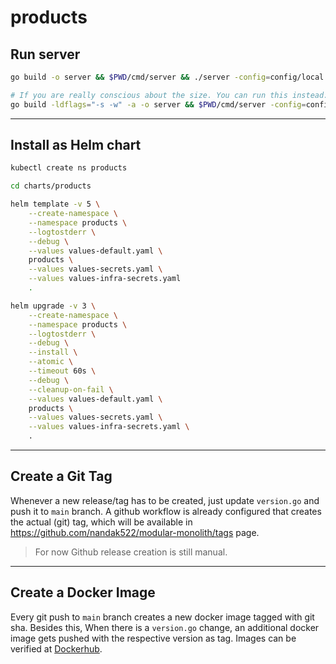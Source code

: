 # products

## Run server
```sh
go build -o server && $PWD/cmd/server && ./server -config=config/local.yaml

# If you are really conscious about the size. You can run this instead:
go build -ldflags="-s -w" -a -o server && $PWD/cmd/server -config=config/local.yaml
```

---
## Install as Helm chart
```sh
kubectl create ns products

cd charts/products

helm template -v 5 \
    --create-namespace \
    --namespace products \
    --logtostderr \
    --debug \
    --values values-default.yaml \
    products \
    --values values-secrets.yaml \
    --values values-infra-secrets.yaml
    .

helm upgrade -v 3 \
    --create-namespace \
    --namespace products \
    --logtostderr \
    --debug \
    --install \
    --atomic \
    --timeout 60s \
    --debug \
    --cleanup-on-fail \
    --values values-default.yaml \
    products \
    --values values-secrets.yaml \
    --values values-infra-secrets.yaml \
    .
```

---
## Create a Git Tag
Whenever a new release/tag has to be created, just update `version.go` and push it to `main` branch. A github workflow is already configured that creates the actual (git) tag, which will be available in https://github.com/nandak522/modular-monolith/tags page.

> For now Github release creation is still manual.

---
## Create a Docker Image
Every git push to `main` branch creates a new docker image tagged with git sha. Besides this, When there is a `version.go` change, an additional docker image gets pushed with the respective version as tag. Images can be verified at [Dockerhub](https://hub.docker.com/r/nanda/modular-monolith/tags?page=1&ordering=last_updated).
